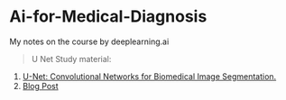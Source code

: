# Ai-for-Medical-Diagnosis
My notes on the course by deeplearning.ai

> U Net Study material:
1. [U-Net: Convolutional Networks for Biomedical Image Segmentation.  ](https://lmb.informatik.uni-freiburg.de/people/ronneber/u-net/)
2. [Blog Post](https://towardsdatascience.com/u-net-b229b32b4a71)
